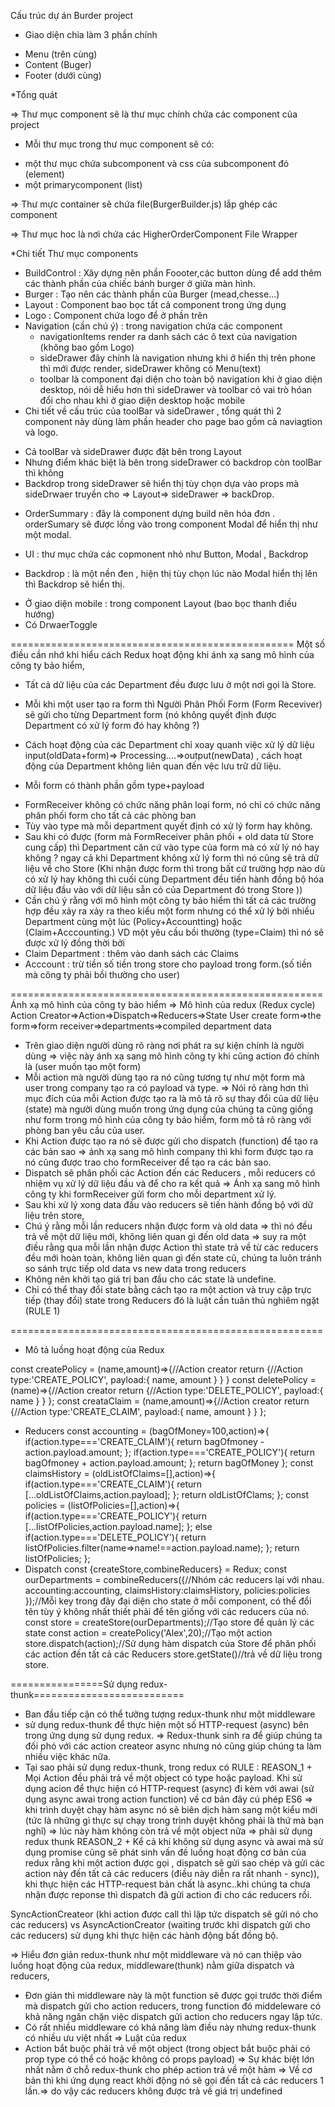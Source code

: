 Cấu trúc dự án Burder project
- Giao diện chia làm 3 phần chính
+ Menu (trên cùng)
+ Content (Buger) 
+ Footer (dưới cùng)

*Tổng quát

=> Thư mục component sẽ là thư mục chính chứa các component của project
- Mỗi thư mục trong thư mục component sẽ có:
+ một thư mục chứa subcomponent và css của subcomponent đó (element)
+ một primarycomponent (list)

=> Thư mực container sẽ chứa file(BurgerBuilder.js) lắp ghép các component 

=> Thư mục hoc là nơi chứa các HigherOrderComponent File Wrapper

*Chi tiết 
Thư mục components
+ BuildControl : Xây dựng nên phần Foooter,các button dùng để add thêm các thành phần của chiếc bánh burger ở giữa màn hình.
+ Burger : Tạo nên các thành phần của Burger (mead,chesse...)
+ Layout : Component bao bọc tất cả component trong ứng dụng
+ Logo : Component chứa logo để ở phần trên
+ Navigation (cần chú ý) : trong navigation chứa các component 
  - navigationItems render ra danh sách các ô text của navigation  (không bao gồm Logo) 
  - sideDrawer đây chính là navigation nhưng khi ở hiển thị trên phone thì mới được render, sideDrawer không có Menu(text) 
  - toolbar là component đại diện cho toàn bộ navigation khi ở giao diện desktop, nói dễ hiểu hơn thì sideDrawer và toolbar có vai trò hóan đổi cho nhau khi ở giao diện desktop hoặc mobile
+ Chi tiết về cấu trúc của toolBar và sideDrawer , tổng quát thì 2 component này dùng làm phần header cho page bao gồm cả naviagtion và logo.
- Cả toolBar và sideDrawer được đặt bên trong Layout
- Nhưng điểm khác biệt là bên trong sideDrawer có backdrop còn toolBar thì không 
- Backdrop trong sideDrawer sẽ hiển thị tùy chọn dựa vào props mà sideDrwaer truyền cho => Layout=> sideDrawer => backDrop. 

+ OrderSummary : đây là component dựng build nên hóa đơn . orderSumary sẽ được lồng vào trong component Modal để hiển thị như một modal.

+ UI : thư mục chứa các copmonent nhỏ như Button, Modal , Backdrop
 - Backdrop : là một nền đen , hiện thị tùy chọn lúc nào Modal hiển thị lên thì Backdrop sẽ hiển thị.


<!-- Chi tiết về cách xây dựng thanh điều hướng -->
- Ở giao diện mobile : trong component Layout (bao bọc thanh điều hướng)
- Có DrwaerToggle 


=================================================
Một số điều cần nhớ khi hiểu cách Redux hoạt động khi ánh xạ sang mô hình của công ty bảo hiểm,
* Tất cả dữ liệu của các Department đều được lưu ở một nơi gọi là Store.

* Mỗi khi một user tạo ra form thì Người Phân Phối Form (Form Receviver) sẽ gửi cho từng Department form (nó không quyết định được Department có xử lý form đó hay không ?)

* Cách hoạt động của các Department chỉ xoay quanh việc xử lý dữ liệu input(oldData+form)=> Processing....=>output(newData) , cách hoạt động của Department không liên quan đến vệc lưu trữ dữ liệu. 

* Mỗi form có thành phần gồm type+payload
+ FormReceiver không có chức năng phân loại form, nó chỉ có chức năng phân phối form cho tất cả các phòng ban
+ Tùy vào type mà mỗi department quyết định có xử lý form hay không.
+ Sau khi có được (form mà FormReceiver phân phối + old data từ Store cung cấp) thì Department căn cứ vào type của form mà có xử lý nó hay không ?
ngay cả khi Department không xử lý form thì nó cũng sẽ trả dữ liệu về cho Store (Khi nhận được form thì trong bất cứ trường hợp nào dù có xử lý hay không thì cuối cùng Department đều tiến hành đồng bộ hóa dữ liệu đầu vào với dữ liệu sẵn có của Department đó trong Store ))
+ Cần chú ý rằng với mô hình một công ty bảo hiểm thì tất cả các trường hợp đều xảy ra xảy ra theo kiểu một form nhưng có thể xử lý bởi nhiều Department cùng một lúc (Policy+Accountting) hoặc (Claim+Acccounting.) 
VD một yêu cầu bồi thường (type=Claim) thì nó sẽ được xử lý đồng thời bởi 
+ Claim Department : thêm vào danh sách các Claims
+ Acccount : trừ tiền số tiền trong store cho payload trong form.(số tiền mà công ty phải bồi thường cho user)

======================================================
Ánh xạ mô hình của công ty bảo hiểm => Mô hình của redux (Redux cycle)
Action Creator=>Action=>Dispatch=>Reducers=>State
User create form=>the form=>form receiver=>departments=>compiled department data
+ Trên giao diện người dùng rõ ràng nơi phát ra sự kiện chính là người dùng => việc này ánh xạ sang mô hình công ty khi cũng action đó chính là (user muốn tạo một form)
+ Mỗi action mà người dùng tạo ra nó cũng tương tự như một form mà user trong company tạo ra
có payload và type.
=> Nói rõ ràng hơn thì mục đích của mỗi Action được tạo ra là mô tả rõ sự thay đổi của dữ liệu (state) mà người dùng muốn trong ứng dụng của chúng ta cũng giống như form trong mô hình của công ty bảo hiểm, form mô tả rõ ràng với phòng ban yêu cầu của user.
+ Khi Action được tạo ra nó sẽ được gửi cho dispatch (function) để tạo ra các bản sao => ánh xạ sang mô hình company thì khi form được tạo ra nó cũng được trao cho formReceiver để tạo ra các bản sao.
+ Dispatch sẽ phân phối các Action đến các Reducers , mỗi reducers có nhiệm vụ xử lý dữ liệu đầu và để cho ra kết quả => Ánh xạ sang mô hình công ty khi formReceiver gửi form cho mỗi department xử lý.
+ Sau khi xử lý xong data đầu vào reducers sẽ tiến hành đồng bộ với dữ liệu trên store, 
+ Chú ý rằng mỗi lần reducers nhận được form và old data => thì nó đều trả về một dữ liệu mới, không liên quan gì đến old data => suy ra một điều rằng qua mỗi lần nhận được Action thì state trả về từ các reducers đều mới hoàn toàn, không liên quan gì đến state cũ, chúng ta luôn tránh so sánh trực tiếp old data vs new data trong reducers
+ Không nên khởi tạo giá trị ban đầu cho các state là undefine.
+ Chỉ có thể thay đổi state bằng cách tạo ra một action và truy cập trực tiếp (thay đổi) state trong Reducers đó là luật cần tuân thủ nghiêm ngặt (RULE 1)

======================================================
* Mô tả luồng hoạt động của Redux

const createPolicy = (name,amount)=>{//Action creator
  return {//Action
    type:'CREATE_POLICY',
    payload:{
      name,
      amount
    }
  }
}
const deletePolicy = (name)=>{//Action creator
  return {//Action
    type:'DELETE_POLICY',
    payload:{
      name
    }
  }
};
const creataClaim = (name,amount)=>{//Action creator
   return {//Action
     type:'CREATE_CLAIM',
     payload:{
       name,
       amount
     }
   }
};
+ Reducers
const accounting = (bagOfMoney=100,action)=>{
    if(action.type==='CREATE_CLAIM'){
      return bagOfmoney - action.payload.amount;
    };
    if(action.type==='CREATE_POLICY'){
      return bagOfmoney + action.payload.amount;
    };
    return bagOfMoney
};
const claimsHistory = (oldListOfClaims=[],action)=>{
   if(action.type==='CREATE_CLAIM'){
      return [...oldListOfClaims,action.payload];
   };
     return oldListOfClams;
};
const policies = (listOfPolicies=[],action)=>{
   if(action.type==='CREATE_POLICY'){
      return [...listOfPolicies,action.payload.name];
   };
  else if(action.type==='DELETE_POLICY'){
    return listOfPolicies.filter(name=>name!==action.payload.name);
  };
  return listOfPolicies;
};
+ Dispatch
const {createStore,combineReducers} = Redux;
const ourDepartments = combineReducers({//Nhóm các reducers lại với nhau.
   accounting:accounting,
   claimsHistory:claimsHistory,
   policies:policies
});//Mỗi key trong đây đại diện cho state ở mỗi component, có thể đổi tên tùy ý không nhất thiết phải để tên giống với các reducers của nó.
const store = createStore(ourDepartments);//Tạo store để  quản lý các state
const action = createPolicy('Alex',20);//Tạo một action
store.dispatch(action);//Sử dụng hàm dispatch của Store để phân phối các action đến tất cả các Reducers
store.getState()//trả về dữ liệu trong store.

================Sử dụng redux-thunk==========================
- Ban đầu tiếp cận có thể tưởng tượng redux-thunk như một middleware
- sử dụng redux-thunk để thực hiện một số  HTTP-request (async) bên trong ứng dụng sử dụng redux.
=> Redux-thunk sinh ra để giúp chúng ta đối phó với các action createor async nhưng nó cũng giúp chúng ta làm nhiều việc khác nữa.
- Tại sao phải sử dụng redux-thunk, trong redux có RULE :
REASON_1  + Mọi Action đều phải trả về một object có type hoặc payload.
Khi sử dụng acion để thực hiện có HTTP-request (async) đi kèm với awai (sử dụng async awai trong action function) về cơ bản đây cú phép ES6 => khi trình duyệt chạy hàm async nó sẽ biên dịch hàm sang một kiểu mới (tức là những gì thực sự chạy trong trình duyệt không phải là thứ mà bạn nghĩ) => lúc này hàm không còn trả về một object nữa => phải sử dụng redux thunk 
REASON_2  + Kể cả khi không sử dụng async và awai mà sử dụng promise cũng sẽ phát sinh vấn đề
luồng hoạt động cơ bản của redux rằng khi một action được gọi , dispatch sẽ gửi sao chép và gửi  các action này đến tất cả các reducers (điều này diễn ra rất nhanh - sync)), khi thực hiện các HTTP-request bản chất là async..khi chúng ta chưa nhận được reponse thì dispatch đã gửi action đi cho các reducers rồi.

SyncActionCreateor (khi action được call thì lập tức dispatch sẽ gửi nó cho các reducers) vs AsyncActionCreator (waiting trước khi dispatch gửi cho các reducers) sử dụng khi thực hiện các hành động bất đồng bộ.

=> Hiểu đơn giản redux-thunk như một middleware và nó can thiệp vào luồng hoạt động của redux,
middleware(thunk) nằm giữa dispatch và reducers, 
+ Đơn giản thì middleware này là một function sẽ được gọi trước thời điểm mà dispatch gửi cho action reducers, trong function đó middeleware có khả năng ngăn chặn việc dispatch gửi action cho reducers ngay lập tức.
+ Có rất nhiều middleware có khả năng làm điều này nhưng redux-thunk có nhiều ưu việt nhất
=> Luật của redux
+ Action bắt buộc phải trả về một object (trong object bắt buộc phải có prop type có thể có hoặc không có props payload)
=> Sự khác biệt lớn nhất nằm ở chỗ redux-thunk cho phép action trả về một hàm
=> Về cơ bản thì khi ứng dụng react khởi động nó sẽ gọi đến tất cả các reducers 1 lần.=> do vậy các reducers không được trả về giá trị undefined 